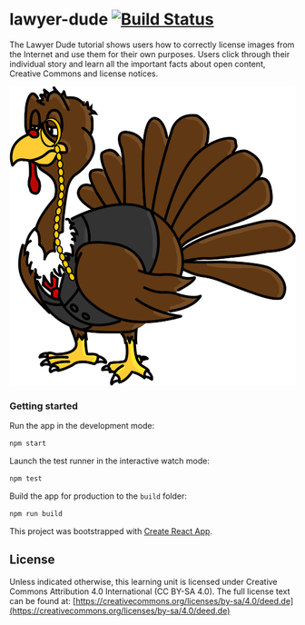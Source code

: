 # lawyer-dude [![Build Status](https://api.travis-ci.com/ViviZa/lawyer-dude.svg?branch=master)](https://travis-ci.com/ViviZa/lawyer-dude)

The Lawyer Dude tutorial shows users how to correctly license images from the Internet and use them for their own purposes. Users click through their individual story and learn all the important facts about open content, Creative Commons and license notices.

![Alt text](src/images/Lawyerdude-side.svg?raw=true "The Lawyer-Dude")

### Getting started
Run the app in the development mode:<br>

```bash
npm start
```

Launch the test runner in the interactive watch mode:<br>
```bash
npm test
```

Build the app for production to the `build` folder:<br>
```bash
npm run build
```

This project was bootstrapped with [Create React App](https://github.com/facebook/create-react-app).


## License
Unless indicated otherwise, this learning unit is licensed under Creative Commons Attribution 4.0 International (CC BY-SA 4.0). The full license text can be found at:
[https://creativecommons.org/licenses/by-sa/4.0/deed.de](https://creativecommons.org/licenses/by-sa/4.0/deed.de)
